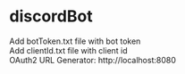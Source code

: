 # discordBot

Add botToken.txt file with bot token  
Add clientId.txt file with client id  
OAuth2 URL Generator: http://localhost:8080
